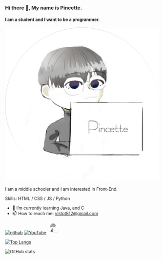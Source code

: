 ### Hi there 👋, My name is Pincette.
#### I am a student and I want to be a programmer.
![I am a student and I want to be a programmer.](/img/Pincette.png)

I am a middle schooler and I am interested in Front-End.

Skills: HTML / CSS / JS / Python

- 🌱 I’m currently learning Java, and C 
- 📫 How to reach me: vlstpt812@gmail.com 


[<img src='https://cdn.jsdelivr.net/npm/simple-icons@3.0.1/icons/github.svg' alt='github' height='40'>](https://github.com/pincette1223)  [<img src='https://cdn.jsdelivr.net/npm/simple-icons@3.0.1/icons/youtube.svg' alt='YouTube' height='40'>](https://www.youtube.com/channel/핀셋)  [<img src='/img/Pincette.png' alt='website' height='40'>](pincette-portfolio.netlify.app)  

[![Top Langs](https://github-readme-stats.vercel.app/api/top-langs/?username=pincette1223)](https://github.com/anuraghazra/github-readme-stats)

![GitHub stats](https://github-readme-stats.vercel.app/api?username=pincette1223&show_icons=true)  
